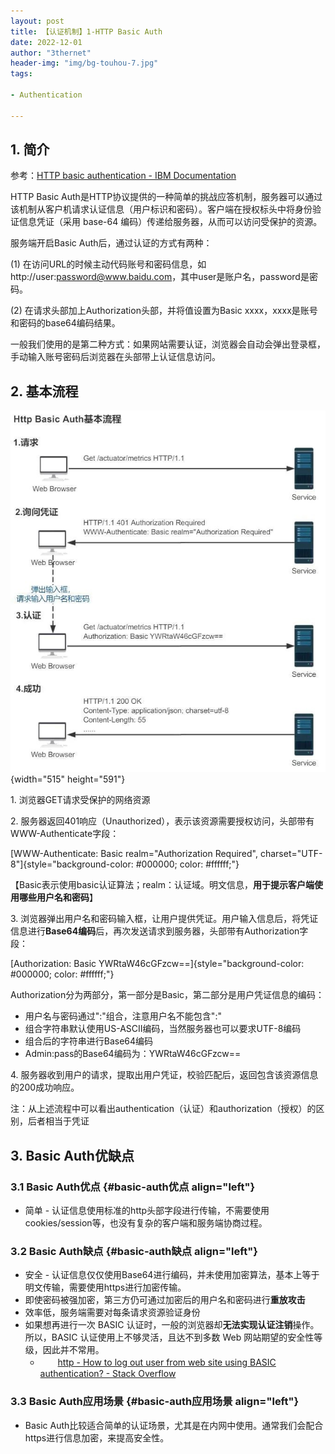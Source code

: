 ```yaml
---
layout: post
title: 【认证机制】1-HTTP Basic Auth
date: 2022-12-01
author: "3thernet"
header-img: "img/bg-touhou-7.jpg"
tags: 

- Authentication

---
```


## 1. 简介

参考：[HTTP basic authentication - IBM
Documentation](https://www.ibm.com/docs/en/cics-ts/5.4?topic=concepts-http-basic-authentication)

HTTP Basic
Auth是HTTP协议提供的一种简单的挑战应答机制，服务器可以通过该机制从客户机请求认证信息（用户标识和密码）。客户端在授权标头中将身份验证信息凭证（采用
base-64 编码）传递给服务器，从而可以访问受保护的资源。

服务端开启Basic Auth后，通过认证的方式有两种：

\(1\)
在访问URL的时候主动代码账号和密码信息，如http://user:password@www.baidu.com，其中user是账户名，password是密码。

\(2\) 在请求头部加上Authorization头部，并将值设置为Basic
xxxx，xxxx是账号和密码的base64编码结果。

一般我们使用的是第二种方式：如果网站需要认证，浏览器会自动会弹出登录框，手动输入账号密码后浏览器在头部带上认证信息访问。

## 2. 基本流程

![](/img/2022-12-01-Authentication-1-Http-Basic-Auth/1.jpg){width="515"
height="591"}

1\. 浏览器GET请求受保护的网络资源

2\.
服务器返回401响应（Unauthorized），表示该资源需要授权访问，头部带有WWW-Authenticate字段：

[WWW-Authenticate: Basic realm="Authorization Required",
charset="UTF-8"]{style="background-color: #000000; color: #ffffff;"}

【Basic表示使用basic认证算法；realm：认证域。明文信息，**用于提示客户端使用哪些用户名和密码**】

3\.
浏览器弹出用户名和密码输入框，让用户提供凭证。用户输入信息后，将凭证信息进行**Base64编码**后，再次发送请求到服务器，头部带有Authorization字段：

[Authorization: Basic
YWRtaW46cGFzcw==]{style="background-color: #000000; color: #ffffff;"}

Authorization分为两部分，第一部分是Basic，第二部分是用户凭证信息的编码：

- 用户名与密码通过":"组合，注意用户名不能包含":"
- 组合字符串默认使用US-ASCII编码，当然服务器也可以要求UTF-8编码
- 组合后的字符串进行Base64编码
- Admin:pass的Base64编码为：YWRtaW46cGFzcw==

4\.
服务器收到用户的请求，提取出用户凭证，校验匹配后，返回包含该资源信息的200成功响应。

注：从上述流程中可以看出authentication（认证）和authorization（授权）的区别，后者相当于凭证

## 3. Basic Auth优缺点

### **3.1 Basic Auth优点** {#basic-auth优点 align="left"}

- 简单 -
  认证信息使用标准的http头部字段进行传输，不需要使用cookies/session等，也没有复杂的客户端和服务端协商过程。

### **3.2 Basic Auth缺点** {#basic-auth缺点 align="left"}

- 安全 -
  认证信息仅仅使用Base64进行编码，并未使用加密算法，基本上等于明文传输，需要使用https进行加密传输。
- 即使密码被强加密，第三方仍可通过加密后的用户名和密码进行**重放攻击**
- 效率低，服务端需要对每条请求资源验证身份
- 如果想再进行一次 BASIC
  认证时，一般的浏览器却**无法实现认证注销**操作。所以，BASIC
  认证使用上不够灵活，且达不到多数 Web
  网站期望的安全性等级，因此并不常用。
  - 　　[http - How to log out user from web site using BASIC
    authentication? - Stack
    Overflow](https://stackoverflow.com/questions/233507/how-to-log-out-user-from-web-site-using-basic-authentication)

### **3.3 Basic Auth应用场景** {#basic-auth应用场景 align="left"}

- Basic
  Auth比较适合简单的认证场景，尤其是在内网中使用。通常我们会配合https进行信息加密，来提高安全性。

